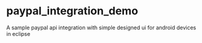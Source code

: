 # paypal_integration_demo
A sample paypal api integration with simple designed ui for android devices in eclipse 
